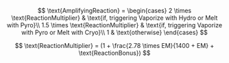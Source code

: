 $$
\text{AmplifyingReaction} = \begin{cases} 
  2 \times \text{ReactionMultiplier} & \text{if, triggering Vaporize with Hydro or Melt with Pyro}\\
  1.5 \times \text{ReactionMultiplier} & \text{if, triggering Vaporize with Pyro or Melt with Cryo}\\
  1 & \text{otherwise} \end{cases}
$$

$$
\text{ReactionMultiplier} = (1 + \frac{2.78 \times EM}{1400 + EM} + \text{ReactionBonus})
$$